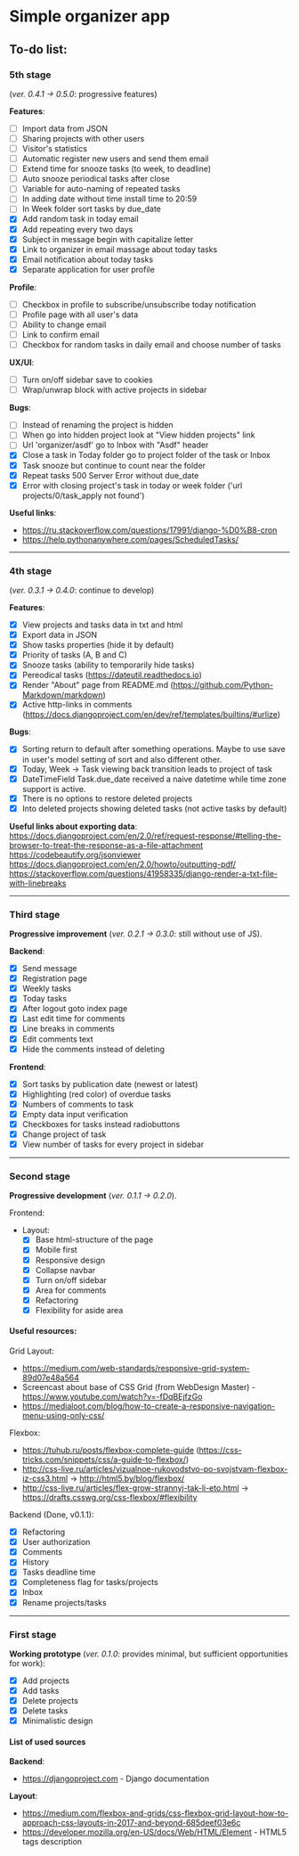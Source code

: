 # Simple organizer app

## To-do list:

### 5th stage ###
(_ver. 0.4.1 -> 0.5.0_: progressive features)

**Features**:
 - [ ] Import data from JSON
 - [ ] Sharing projects with other users
 - [ ] Visitor's statistics
 - [ ] Automatic register new users and send them email
 - [ ] Extend time for snooze tasks (to week, to deadline)
 - [ ] Auto snooze periodical tasks after close
 - [ ] Variable for auto-naming of repeated tasks
 - [ ] In adding date without time install time to 20:59
 - [ ] In Week folder sort tasks by due_date
 - [x] Add random task in today email
 - [x] Add repeating every two days
 - [x] Subject in message begin with capitalize letter
 - [x] Link to organizer in email massage about today tasks
 - [x] Email notification about today tasks
 - [x] Separate application for user profile

**Profile**:
 - [ ] Checkbox in profile to subscribe/unsubscribe today notification
 - [ ] Profile page with all user's data
 - [ ] Ability to change email
 - [ ] Link to confirm email
 - [ ] Checkbox for random tasks in daily email and choose number of tasks

**UX/UI**:
 - [ ] Turn on/off sidebar save to cookies
 - [ ] Wrap/unwrap block with active projects in sidebar

**Bugs**:
 - [ ] Instead of renaming the project is hidden
 - [ ] When go into hidden project look at "View hidden projects" link
 - [ ] Url 'organizer/asdf' go to Inbox with "Asdf" header
 - [x] Close a task in Today folder go to project folder of the task or Inbox
 - [x] Task snooze but continue to count near the folder
 - [x] Repeat tasks 500 Server Error without due_date
 - [x] Error with closing project's task in today or week folder ('url projects/0/task_apply not found')

**Useful links**:
 + https://ru.stackoverflow.com/questions/17991/django-%D0%B8-cron
 + https://help.pythonanywhere.com/pages/ScheduledTasks/

---

### 4th stage ###
(_ver. 0.3.1 -> 0.4.0_: continue to develop)

**Features**:
 - [x] View projects and tasks data in txt and html
 - [x] Export data in JSON
 - [x] Show tasks properties (hide it by default)
 - [x] Priority of tasks (A, B and C)
 - [x] Snooze tasks (ability to temporarily hide tasks)
 - [x] Pereodical tasks (https://dateutil.readthedocs.io)
 - [x] Render "About" page from README.md (https://github.com/Python-Markdown/markdown)
 - [x] Active http-links in comments (https://docs.djangoproject.com/en/dev/ref/templates/builtins/#urlize)

**Bugs**:
 - [x] Sorting return to default after something operations. Maybe to use save in user's model setting of sort and also different other.
 - [x] Today, Week -> Task viewing back transition leads to project of task
 - [x] DateTimeField Task.due_date received a naive datetime while time zone support is active.
 - [x] There is no options to restore deleted projects
 - [x] Into deleted projects showing deleted tasks (not active tasks by default)

**Useful links about exporting data**:
  https://docs.djangoproject.com/en/2.0/ref/request-response/#telling-the-browser-to-treat-the-response-as-a-file-attachment
  https://codebeautify.org/jsonviewer
  https://docs.djangoproject.com/en/2.0/howto/outputting-pdf/
  https://stackoverflow.com/questions/41958335/django-render-a-txt-file-with-linebreaks

---

### Third stage ###
**Progressive improvement** (_ver. 0.2.1 -> 0.3.0_: still without use of JS).

**Backend**:
 - [x] Send message
 - [x] Registration page
 - [x] Weekly tasks
 - [x] Today tasks
 - [x] After logout goto index page
 - [x] Last edit time for comments
 - [x] Line breaks in comments
 - [x] Edit comments text
 - [x] Hide the comments instead of deleting

**Frontend**:
 - [x] Sort tasks by publication date (newest or latest)
 - [x] Highlighting (red color) of overdue tasks
 - [x] Numbers of comments to task
 - [x] Empty data input verification
 - [x] Checkboxes for tasks instead radiobuttons
 - [x] Change project of task
 - [x] View number of tasks for every project in sidebar

---

### Second stage ###
**Progressive development** (_ver. 0.1.1 -> 0.2.0_).

Frontend:
  - Layout:
    - [x] Base html-structure of the page
    - [x] Mobile first
    - [x] Responsive design
    - [x] Collapse navbar
    - [x] Turn on/off sidebar
    - [x] Area for comments
    - [x] Refactoring
    - [x] Flexibility for aside area

#### Useful resources:

Grid Layout:
 + https://medium.com/web-standards/responsive-grid-system-89d07e48a564
 + Screencast about base of CSS Grid (from WebDesign Master) - https://www.youtube.com/watch?v=-fDqBEjfzGo
 + https://medialoot.com/blog/how-to-create-a-responsive-navigation-menu-using-only-css/

 Flexbox:
 + https://tuhub.ru/posts/flexbox-complete-guide (https://css-tricks.com/snippets/css/a-guide-to-flexbox/)
 + http://css-live.ru/articles/vizualnoe-rukovodstvo-po-svojstvam-flexbox-iz-css3.html -> http://html5.by/blog/flexbox/
 + http://css-live.ru/articles/flex-grow-strannyj-tak-li-eto.html -> https://drafts.csswg.org/css-flexbox/#flexibility

Backend (Done, v0.1.1):
  - [x] Refactoring
  - [x] User authorization
  - [x] Comments
  - [x] History
  - [x] Tasks deadline time
  - [x] Completeness flag for tasks/projects
  - [x] Inbox
  - [x] Rename projects/tasks

---

### First stage ###
**Working prototype** (_ver. 0.1.0_: provides minimal, but sufficient opportunities for work):
- [x] Add projects
- [x] Add tasks
- [x] Delete projects
- [x] Delete tasks
- [x] Minimalistic design

#### List of used sources
**Backend**:
 + https://djangoproject.com - Django documentation

**Layout**:
 + https://medium.com/flexbox-and-grids/css-flexbox-grid-layout-how-to-approach-css-layouts-in-2017-and-beyond-685deef03e6c
 + https://developer.mozilla.org/en-US/docs/Web/HTML/Element - HTML5 tags description



